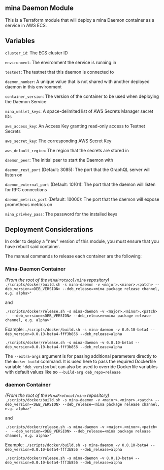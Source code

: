 ## mina Daemon Module

This is a Terraform module that will deploy a mina Daemon container as a service in AWS ECS. 

## Variables 

`cluster_id`: The ECS cluster ID

`environment`: The environment the service is running in

`testnet`: The testnet that this daemon is connected to

`daemon_number`: A unique value that is not shared with another deployed daemon in this environment

`container_version`: The version of the container to be used when deploying the Daemon Service

`mina_wallet_keys`: A space-delimited list of AWS Secrets Manager secret IDs

`aws_access_key`: An Access Key granting read-only access to Testnet Secrets

`aws_secret_key`: The corresponding AWS Secret Key

`aws_default_region`: The region that the secrets are stored in

`daemon_peer`: The initial peer to start the Daemon with

`daemon_rest_port` (Default: 3085): The port that the GraphQL server will listen on

`daemon_external_port` (Default: 10101): The port that the daemon will listen for RPC connections

`daemon_metrics_port` (Default: 10000): The port that the daemon will expose prometheus metrics on

`mina_privkey_pass`: The password for the installed keys

## Deployment Considerations

In order to deploy a "new" version of this module, you must ensure that you have rebuilt said container.

The manual commands to release each container are the following: 

### Mina-Daemon Container

*(From the root of the `MinaProtocol/mina` repository)*
`./scripts/docker/build.sh -s mina-daemon -v <major>.<minor>.<patch> --deb_version=<DEB_VERSION> --deb_release=<mina package release channel, e.g. alpha>"`

and 

`./scripts/docker/release.sh -s mina-daemon -v <major>.<minor>.<patch> -  --deb_version=<DEB_VERSION> --deb_release=<mina package release channel, e.g. alpha>"`


Example:
`./scripts/docker/build.sh -s mina-daemon -v 0.0.10-beta4 --deb_version=0.0.10-beta4-fff3b856 --deb_release=alpha`

`./scripts/docker/release.sh -s mina-daemon -v 0.0.10-beta4 --deb_version=0.0.10-beta4-fff3b856 --deb_release=alpha`

The `--extra-args` argument is for passing additional parameters directly to the `docker build` command. It is used here to pass the required Dockerfile variable `'deb_version` but can also be used to override Dockerfile variables with default values like so `--build-arg deb_repo=release`

### daemon Container

*(From the root of the `MinaProtocol/mina` repository)*
`./scripts/docker/build.sh -s mina-daemon -v <major>.<minor>.<patch> --deb_version=<DEB_VERSION> --deb_release=<mina package release channel, e.g. alpha>"`

and 

`./scripts/docker/release.sh -s mina-daemon -v <major>.<minor>.<patch> -  --deb_version=<DEB_VERSION> --deb_release=<mina package release channel, e.g. alpha>"`


Example:
`./scripts/docker/build.sh -s mina-daemon -v 0.0.10-beta4 --deb_version=0.0.10-beta4-fff3b856 --deb_release=alpha`

`./scripts/docker/release.sh -s mina-daemon -v 0.0.10-beta4 --deb_version=0.0.10-beta4-fff3b856 --deb_release=alpha`
